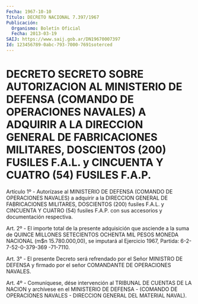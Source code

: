 ```yaml
---
Fecha: 1967-10-10
Título: DECRETO NACIONAL 7.397/1967
Publicación:
  Organismo: Boletín Oficial
  Fecha: 2013-03-19
SAIJ: https://www.saij.gob.ar/DN19670007397
Id: 123456789-0abc-793-7000-7691soterced
---
```

# DECRETO SECRETO SOBRE AUTORIZACION AL MINISTERIO DE DEFENSA (COMANDO DE OPERACIONES NAVALES) A ADQUIRIR A LA DIRECCION GENERAL DE FABRICACIONES MILITARES, DOSCIENTOS (200) FUSILES F.A.L. y CINCUENTA Y CUATRO (54) FUSILES F.A.P.

<a id="1"></a>
Artículo 1º - Autorízase al MINISTERIO DE DEFENSA (COMANDO DE OPERACIONES NAVALES) a adquirir a la DIRECCION GENERAL DE FABRICACIONES MILITARES, DOSCIENTOS (200) fusiles F.A.L. y CINCUENTA Y CUATRO (54) fusiles F.A.P. con sus accesorios y documentación respectiva.

<a id="2"></a>
Art. 2º - El importe total de la presente adquisición que asciende a la suma de QUINCE MILLONES SETECIENTOS OCHENTA MIL PESOS MONEDA NACIONAL (m$n 15.780.000,00), se imputará al Ejercicio 1967, Partida: 6-2-7-52-0-379-369 -71-7110.

<a id="3"></a>
Art. 3° - El presente Decreto será refrendado por el Señor MINISTRO DE DEFENSA y firmado por el señor COMANDANTE DE OPERACIONES NAVALES.

<a id="4"></a>
Art. 4º - Comuníquese, dése intervención al TRIBUNAL DE CUENTAS DE LA NACION y archívese en el MINISTERIO DE DEFENSA - (COMANDO DE OPERACIONES NAVALES - DIRECCION GENERAL DEL MATERIAL NAVAL).